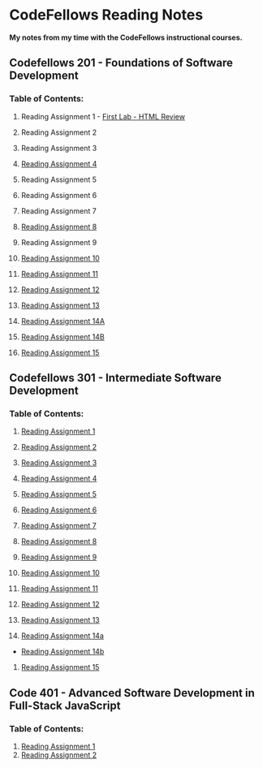 # CodeFellows Reading Notes
**My notes from my time with the CodeFellows instructional courses.**


## Codefellows 201 - Foundations of Software Development
### Table of Contents:
1. Reading Assignment 1 - [First Lab - HTML Review](https://micgreene.github.io/reading-notes/lab1.html)
  
1. Reading Assignment 2
  
1. Reading Assignment 3
  
1. [Reading Assignment 4](https://micgreene.github.io/reading-notes/chapter4Notes)
  
1. Reading Assignment 5
  
1. Reading Assignment 6
  
1. Reading Assignment 7
  
1. [Reading Assignment 8](https://micgreene.github.io/reading-notes/Reading-8-Notes)
  
1. Reading Assignment 9
  
1. [Reading Assignment 10](https://micgreene.github.io/reading-notes/reading-10-Notes)
  
1. [Reading Assignment 11](https://micgreene.github.io/reading-notes/reading-11-Notes)
  
1. [Reading Assignment 12](https://micgreene.github.io/reading-notes/reading-12-Notes)
  
1. [Reading Assignment 13](https://micgreene.github.io/reading-notes/reading-13-Notes)
  
1. [Reading Assignment 14A](https://micgreene.github.io/reading-notes/reading-14a-Notes)

1. [Reading Assignment 14B](https://micgreene.github.io/reading-notes/reading-14b-Notes)
  
1. [Reading Assignment 15](https://micgreene.github.io/reading-notes/reading-15-Notes)


## Codefellows 301 - Intermediate Software Development
### Table of Contents:
1. [Reading Assignment 1](https://micgreene.github.io/reading-notes/301-reading-1-Notes)
  
1. [Reading Assignment 2](https://micgreene.github.io/reading-notes/301-reading-2-Notes)
  
1. [Reading Assignment 3](https://micgreene.github.io/reading-notes/301-reading-3-Notes)
  
1. [Reading Assignment 4](https://micgreene.github.io/reading-notes/301-reading-4-Notes)
  
1. [Reading Assignment 5](https://micgreene.github.io/reading-notes/301-reading-5-Notes)
  
1. [Reading Assignment 6](https://micgreene.github.io/reading-notes/301-reading-6-Notes)
  
1. [Reading Assignment 7](https://micgreene.github.io/reading-notes/301-reading-7-Notes)
  
1. [Reading Assignment 8](https://micgreene.github.io/reading-notes/301-reading-8-Notes)
  
1. [Reading Assignment 9](https://micgreene.github.io/reading-notes/301-reading-9-Notes)
  
1. [Reading Assignment 10](https://micgreene.github.io/reading-notes/301-reading-10-Notes)
  
1. [Reading Assignment 11](https://micgreene.github.io/reading-notes/301-reading-11-Notes)
  
1. [Reading Assignment 12](https://micgreene.github.io/reading-notes/301-reading-12-Notes)
  
1. [Reading Assignment 13](https://micgreene.github.io/reading-notes/301-reading-13-Notes)
  
1. [Reading Assignment 14a](https://micgreene.github.io/reading-notes/301-reading-14a-Notes)
  + [Reading Assignment 14b](https://micgreene.github.io/reading-notes/301-reading-14b-Notes)
  
1. [Reading Assignment 15](https://micgreene.github.io/reading-notes/301-reading-15-Notes)


## Code 401 - Advanced Software Development in Full-Stack JavaScript
### Table of Contents:
1. [Reading Assignment 1](https://micgreene.github.io/reading-notes/401js-reading-1-Notes)
1. [Reading Assignment 2](https://micgreene.github.io/reading-notes/401js-reading-2-Notes)
